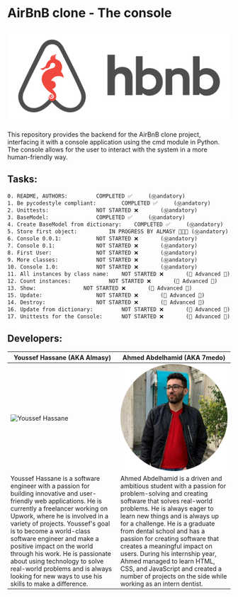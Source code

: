 # AirBnB clone - The console

![AirBnB Logo](https://github.com/Youssef-Hassane/AirBnB_clone/blob/master/images/65f4a1dd9c51265f49d0.png)

This repository provides the backend for the AirBnB clone project, 
interfacing it with a console application using the cmd module in Python.
The console allows for the user to interact with the system in a more human-friendly way.



## Tasks:
```
0. README, AUTHORS:			COMPLETED ✅		(Ⓜ️andatory)
1. Be pycodestyle compliant: 		COMPLETED ✅		(Ⓜ️andatory)
2. Unittests: 				NOT STARTED ❌		(Ⓜ️andatory)
3. BaseModel: 				COMPLETED ✅		(Ⓜ️andatory)
4. Create BaseModel from dictionary:	COMPLETED ✅		(Ⓜ️andatory)
5. Store first object: 			IN PROGRESS BY ALMASY 👨🏻‍💻 (Ⓜ️andatory)
6. Console 0.0.1:			NOT STARTED ❌		(Ⓜ️andatory)
7. Console 0.1:				NOT STARTED ❌		(Ⓜ️andatory)
8. First User:				NOT STARTED ❌		(Ⓜ️andatory)
9. More classes:			NOT STARTED ❌		(Ⓜ️andatory)
10. Console 1.0:			NOT STARTED ❌		(Ⓜ️andatory)
11. All instances by class name:	NOT STARTED ❌		(🦾 Advanced 🚀)
12. Count instances: 			NOT STARTED ❌		(🦾 Advanced 🚀)
13. Show: 				NOT STARTED ❌		(🦾 Advanced 🚀)
15. Update: 				NOT STARTED ❌		(🦾 Advanced 🚀)
14. Destroy: 				NOT STARTED ❌		(🦾 Advanced 🚀)
16. Update from dictionary: 		NOT STARTED ❌		(🦾 Advanced 🚀)
17. Unittests for the Console: 		NOT STARTED ❌		(🦾 Advanced 🚀)
```

## Developers:

| **Youssef Hassane (AKA Almasy)** | **Ahmed Abdelhamid (AKA 7medo)** |
|---|---|
| ![Youssef Hassane](https://github.com/Youssef-Hassane/Screenshot/blob/main/img.png) | ![Ahmed Abdelhamid](https://github.com/Youssef-Hassane/Screenshot/blob/main/Screenshot%202023-11-11%20at%2012.42.16%20AM-fotor-2023111104736.png) |
| Youssef Hassane is a software engineer with a passion for building innovative and user-friendly web applications. He is currently a freelancer working on Upwork, where he is involved in a variety of projects. Youssef's goal is to become a world-class software engineer and make a positive impact on the world through his work. He is passionate about using technology to solve real-world problems and is always looking for new ways to use his skills to make a difference. | Ahmed Abdelhamid is a driven and ambitious student with a passion for problem-solving and creating software that solves real-world problems. He is always eager to learn new things and is always up for a challenge. He is a graduate from dental school and has a passion for creating software that creates a meaningful impact on users. During his internship year, Ahmed managed to learn HTML, CSS, and JavaScript and created a number of projects on the side while working as an intern dentist. |

